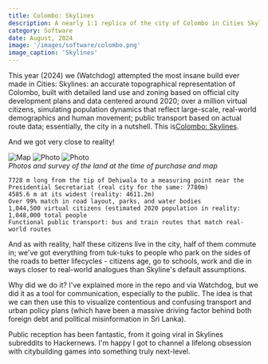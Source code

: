 ```yaml
---
title: Colombo: Skylines
description: A nearly 1:1 replica of the city of Colombo in Cities Skylines
category: Software
date: August, 2024
image: '/images/software/colombo.png'
image_caption: 'Skylines'
---
```



This year (2024) we (Watchdog) attempted the most insane build ever made in Cities: Skylines: an accurate topographical representation of Colombo, built with detailed land use and zoning based on official city development plans and data centered around 2020; over a million virtual citizens, simulating population dynamics that reflect large-scale, real-world demographics and human movement; public transport based on actual route data; essentially, the city in a nutshell. This is[Colombo: Skylines](https://github.com/team-watchdog/colombo-skylines).


And we got very close to reality!

<div class="gallery-box">
  <div class="gallery">
    <img src="/images/software/cities-overview.png" loading="lazy" alt="Map">
    <img src="/images/cities-transport.jpeg" loading="lazy" alt="Photo">
    <img src="/images/lcities-kuluna.jpeg" loading="lazy" alt="Photo">
  </div>
  <em>Photos and survey of the land at the time of purchase and map</em>
</div>


    7728 m long from the tip of Dehiwala to a measuring point near the Presidential Secretariat (real city for the same: 7780m)
    4585.6 m at its widest (reality: 4611.2m)
    Over 99% match in road layout, parks, and water bodies
    1,044,500 virtual citizens (estimated 2020 population in reality:  1,048,000 total people 
    Functional public transport: bus and train routes that match real-world routes

And as with reality, half these citizens live in the city, half of them commute in; we've got everything from tuk-tuks to people who park on the sides of the roads to better lifecycles - citizens age, go to schools, work and die in ways closer to real-world analogues than Skyline's default assumptions.

Why did we do it? I've explained more in the repo and via Watchdog, but we did it as a tool for communication, especially to the public. The idea is that we can then use this to visualize contentious and confusing transport and urban policy plans (which have been a massive driving factor behind both foreign debt and political misinformation in Sri Lanka).

Public reception has been fantastic, from it going viral in Skylines subreddits to Hackernews. I'm happy I got to channel a lifelong obsession with citybuilding games into something truly next-level.